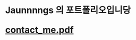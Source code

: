 <h1> Jaunnnngs 의 포트폴리오입니당
 
  
[contact_me.pdf](https://github.com/jaunnnngs/portfolio/files/7104037/contact_me.pdf)
